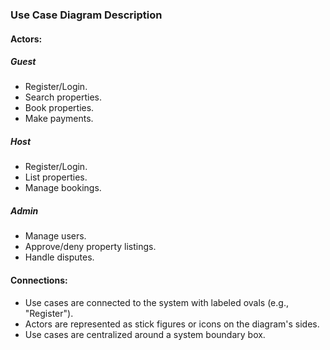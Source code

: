 ### Use Case Diagram Description

#### Actors:

##### Guest

* Register/Login.
* Search properties.
* Book properties.
* Make payments.

##### Host

* Register/Login.
* List properties.
* Manage bookings.

##### Admin

* Manage users.
* Approve/deny property listings.
* Handle disputes.

#### Connections:

* Use cases are connected to the system with labeled ovals (e.g., "Register").
* Actors are represented as stick figures or icons on the diagram's sides.
* Use cases are centralized around a system boundary box.